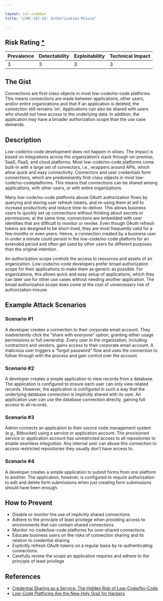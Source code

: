 ```yaml
---

layout: col-sidebar
title: "LCNC-SEC-02: Authorization Misuse"

---
```


## Risk Rating [*](https://owasp.org/www-project-top-ten/2017/Note_About_Risks)

| Prevalence | Detectability | Exploitability | Technical Impact |
| --- | --- | --- | --- |
| 3 | 3 | 3 | 3 |

## The Gist

Connections are first-class objects in most low-code/no-code platforms. 
This means connections are made between applications, other users, and/or entire organizations and that if an application is deleted, the connection still remains ‘on’. 
Applications can also be shared with users who should not have access to the underlying data. 
In addition, the application may have a broader authorization scope than the use case demands.

## Description

Low-code/no-code development does not happen in siloes. 
The impact is based on integrations across the organization’s stack through on-premise, SaaS, PaaS, and cloud platforms. 
Most low-code/no-code platforms come built-in with a large set of connectors, i.e., wrappers around APIs, which allow quick and easy connectivity.
Connectors and user credentials form connections, which are predominantly first-class objects in most low-code/no-codeplatforms. 
This means that connections can be shared among applications, with other users, or with entire organizations.

Many low-code/no-code platforms abuse OAuth authorization flows by querying and storing user refresh tokens, and re-using them at will to increase productivity and reduce time-to-deliver. 
This allows business users to quickly set up connections without thinking about secrets or permissions; at the same time, connections are embedded with user identities that are difficult to monitor or revoke. 
Even though OAuth refresh tokens are designed to be short-lived, they are most frequently valid for a few months or even years. 
Hence, a connection created by a business user in under a minute could persist in the low-code/no-code platform for an extended period and often get used by other users for different purposes than the original intention.

An authorization scope controls the access to resources and assets of an organization. 
Low-code/no-code developers prefer broad authorization scope for their applications to make them as generic as possible. 
For organizations, this allows quick and easy setup of applications, which they can later use for other use cases without needing another application. 
The broad authorization scope does come at the cost of unnecessary risk of authorization misuse.

## Example Attack Scenarios

### Scenario #1

A developer creates a connection to their corporate email account. 
They inadvertently click the “share with everyone” option, granting either usage permissions or full ownership. 
Every user in the organization, including contractors and vendors, gains access to their corporate email account. 
A malicious user triggers a “forgot password” flow and uses the connection to follow through with the process and gain control over the account.

### Scenario #2

A developer creates a simple application to view records from a database. 
The application is configured to ensure each user can only view related records. 
However, the application is configured in such a way that the underlying database connection is implicitly shared with its user. 
An application user can use the database connection directly, gaining full access to all records.

### Scenario #3

Admin connects an application to their source code management system (e.g., Bitbucket) using a service or application account. 
The provisioned service or application account has unrestricted access to all repositories to enable seamless integration. 
Any internal user can abuse this connection to access restricted repositories they usually don’t have access to.

### Scenario #4

A developer creates a simple application to submit forms from one platform to another. 
The application, however, is configured to require authorization to edit and delete form submissions when just creating form submissions should have been enough.

## How to Prevent

- Disable or monitor the use of implicitly shared connections
- Adhere to the principle of least privilege when providing access to environments that can contain shared connections
- Monitor no-code/low-code platforms for over-shared connections
- Educate business users on the risks of connection sharing and its relation to credential sharing
- Explicitly refresh OAuth tokens on a regular basis by re-authenticating connections.
- Carefully review the scope an application requires and adhere to the principle of least privilege


## References

- [Credential Sharing as a Service: The Hidden Risk of Low-Code/No-Code](https://www.darkreading.com/dr-tech/credential-sharing-as-a-service-hidden-risk-of-low-code-no-code)
- [Low-Code Platforms Are the New Holy Grail for Hackers](https://www.zenity.io/blog/why-are-low-code-platforms-becoming-the-new-holy-grail-of-cyberattackers/)
